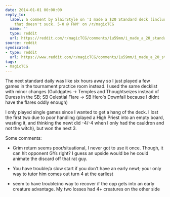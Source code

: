 ```yaml
---
date: 2014-01-01 00:00:00
reply_to:
  label: a comment by SlairStyle on 'I made a $20 Standard deck (including sideboard)
    that doesn't suck. 5-0 @ FNM' on /r/magicTCG
  name: ''
  type: reddit
  url: https://reddit.com/r/magicTCG/comments/1u59mm/i_made_a_20_standard_deck_including_sideboard/ceeqen7/
source: reddit
syndicated:
- type: reddit
  url: https://www.reddit.com/r/magicTCG/comments/1u59mm/i_made_a_20_standard_deck_including_sideboard/ceer2z9/
tags:
- magicTCG
---
```


The next standard daily was like six hours away so I just played a few games in the tournament practice room instead. I used the same decklist with minor changes (Guildgates -> Temples and Thoughtseizes instead of Duress in the SB; SB Celestial Flare -> SB Hero's Downfall because I didnt have the flares oddly enough)

I only played single games since I wanted to get a hang of the deck. I lost the first two due to poor handling (played a High Priest into an empty board, wasting it, and thinking the newt did -4/-4 when I only had the cauldron and not the witch), but won the next 3.

Some comments:

- Grim return seems poor/situational, I never got to use it once. Though, it can hit opponent GYs right? I guess an upside would be he could animate the discard off that rat guy.

- You have trouble/a slow start if you don't have an early newt; your only way to tutor him comes out turn 4 at the earliest

- seem to have trouble/no way to recover if the opp gets into an early creature advantage. My two losses had 4+ creatures on the other side

